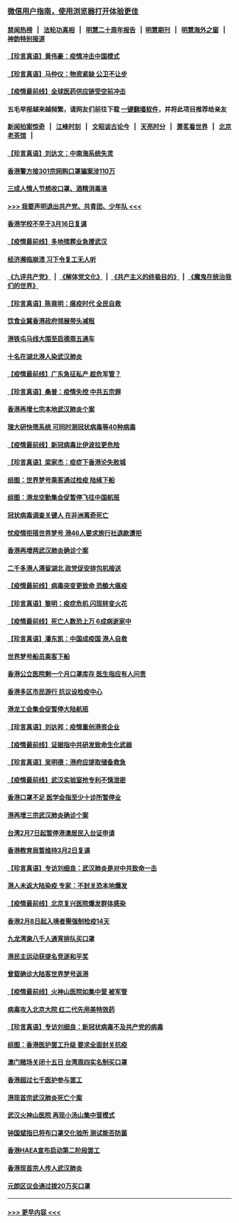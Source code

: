 ### [微信用户指南，使用浏览器打开体验更佳](https://github.com/gfw-breaker/banned-news1/blob/master/indexes/wechat-guide.md?t=0)
#### [禁闻热榜](热点新闻.md?t=0)  &nbsp;&nbsp;|&nbsp;&nbsp; [法轮功真相](https://github.com/gfw-breaker/truth/blob/master/README.md?t=0) &nbsp;&nbsp;|&nbsp;&nbsp; [明慧二十周年报告](https://github.com/gfw-breaker/mh-reports/blob/master/README.md?t=0) &nbsp;&nbsp;|&nbsp;&nbsp;[明慧期刊](https://github.com/gfw-breaker/mh-qikan) &nbsp;&nbsp;|&nbsp;&nbsp; [明慧海外之窗](https://github.com/gfw-breaker/mh-news/blob/master/README.md?t=0) &nbsp;&nbsp;|&nbsp;&nbsp; [神韵特别报道](https://github.com/gfw-breaker/mh-news/blob/master/shenyun.md?t=0)
#### [【珍言真语】黄伟豪：疫情冲击中国模式](../pages/nsc415/n11873482.md?t=02170722) 
#### [【珍言真语】马仲仪：物资紧缺 公卫不让步](../pages/nsc415/n11872315.md?t=02170722) 
#### [【疫情最前线】全球医药供应链受空前冲击](../pages/nsc415/n11869614.md?t=02170722) 
#### 五毛举报越来越频繁，请网友们前往下载 [一键翻墙软件](https://github.com/gfw-breaker/ssr-accounts)，并将此项目推荐给亲友
#### [新闻拍案惊奇](https://github.com/gfw-breaker/banned-news1/blob/master/pages/link4.md) &nbsp;&nbsp;|&nbsp;&nbsp; [江峰时刻](https://github.com/gfw-breaker/banned-news1/blob/master/pages/link4.md) &nbsp;&nbsp;|&nbsp;&nbsp; [文昭谈古论今](https://github.com/gfw-breaker/banned-news1/blob/master/pages/link4.md) &nbsp;&nbsp;|&nbsp;&nbsp; [天亮时分](https://github.com/gfw-breaker/banned-news1/blob/master/pages/link4.md) &nbsp;&nbsp;|&nbsp;&nbsp; [萧茗看世界](https://github.com/gfw-breaker/banned-news1/blob/master/pages/link4.md) &nbsp;&nbsp;|&nbsp;&nbsp; [北京老茶馆](https://github.com/gfw-breaker/banned-news1/blob/master/pages/link4.md) &nbsp;&nbsp;|&nbsp;&nbsp; 
#### [【珍言真语】刘达文：中南海系统失灵](../pages/nsc415/n11869465.md?t=02170722) 
#### [香港警方接301宗网购口罩骗案涉110万](../pages/nsc415/n11867572.md?t=02170722) 
#### [三成人情人节想收口罩、酒精消毒液](../pages/nsc415/n11867523.md?t=02170722) 
#### [>>> 我要声明退出共产党、共青团、少年队 <<<](https://github.com/begood0513/goodnews/blob/master/quit/letter.md) 
#### [香港学校不早于3月16日复课](../pages/nsc415/n11867498.md?t=02170722) 
#### [【疫情最前线】多地殡葬业急援武汉](../pages/nsc415/n11866914.md?t=02170722) 
#### [经济濒临崩溃 习下令复工无人听](../pages/nsc415/n11867269.md?t=02170722) 
#### [《九评共产党》](https://github.com/begood0513/9ping.md/blob/master/README.md) &nbsp;|&nbsp; [《解体党文化》](../../../../jtdwh.md/blob/master/README.md)  &nbsp;|&nbsp; [《共产主义的终极目的》](../../../../gczydzjmd.md/blob/master/README.md) &nbsp;|&nbsp; [《魔鬼在统治我们的世界》](../../../../mgztzwmdsj.md/blob/master/README.md) 
#### [【珍言真语】陈竟明：瘟疫时代 全民自救](../pages/nsc415/n11866765.md?t=02170722) 
#### [饮食业冀香港政府领展带头减租](../pages/nsc415/n11864876.md?t=02170722) 
#### [港铁屯马线大围至启德周五通车](../pages/nsc415/n11864842.md?t=02170722) 
#### [十名在湖北港人染武汉肺炎](../pages/nsc415/n11864807.md?t=02170722) 
#### [【疫情最前线】广东急征私产 趁危军管？](../pages/nsc415/n11864205.md?t=02170722) 
#### [【珍言真语】桑普：疫情失控 中共五宗罪](../pages/nsc415/n11864157.md?t=02170722) 
#### [香港再增七宗本地武汉肺炎个案](../pages/nsc415/n11862405.md?t=02170722) 
#### [理大研快筛系统 可同时测冠状病毒等40种病毒](../pages/nsc415/n11862376.md?t=02170722) 
#### [【疫情最前线】新冠病毒比伊波拉更危险](../pages/nsc415/n11862199.md?t=02170722) 
#### [【珍言真语】梁家杰：疫症下香港沦失败城](../pages/nsc415/n11861588.md?t=02170722) 
#### [组图：世界梦号乘客通过检疫 陆续下船](../pages/nsc415/n11858302.md?t=02170722) 
#### [组图：港龙空勤集会促暂停飞往中国航班](../pages/nsc415/n11858190.md?t=02170722) 
#### [冠状病毒调查关键人 在非洲离奇死亡](../pages/nsc415/n11859798.md?t=02170722) 
#### [忧疫情拒搭世界梦号 港46人要求旅行社退款遭拒](../pages/nsc415/n11859849.md?t=02170722) 
#### [香港再增两武汉肺炎确诊个案](../pages/nsc415/n11859833.md?t=02170722) 
#### [二千多港人滞留湖北 政党促安排包机接送](../pages/nsc415/n11859831.md?t=02170722) 
#### [【疫情最前线】病毒突变更致命 恐酿大瘟疫](../pages/nsc415/n11859604.md?t=02170722) 
#### [【珍言真语】黎明：疫症危机 闪现转变火花](../pages/nsc415/n11859199.md?t=02170722) 
#### [【疫情最前线】死亡人数恐上万 6成病逝家中](../pages/nsc415/n11856687.md?t=02170722) 
#### [【珍言真语】潘东凯：中国成疫国 港人自救](../pages/nsc415/n11856962.md?t=02170722) 
#### [世界梦号船员乘客下船](../pages/nsc415/n11856883.md?t=02170722) 
#### [香港公立医院剩一个月口罩库存 医生指应有人问责](../pages/nsc415/n11856875.md?t=02170722) 
#### [香港多区市民游行 抗议设检疫中心](../pages/nsc415/n11856866.md?t=02170722) 
#### [港龙工会集会促暂停大陆航班](../pages/nsc415/n11856840.md?t=02170722) 
#### [【珍言真语】刘达邦：疫情重创港资企业](../pages/nsc415/n11854274.md?t=02170722) 
#### [【疫情最前线】证据指中共研发致命生化武器](../pages/nsc415/n11853087.md?t=02170722) 
#### [【珍言真语】吴明德：港府应提取储备救急](../pages/nsc415/n11852734.md?t=02170722) 
#### [【疫情最前线】武汉实验室抢专利不慎泄密](../pages/nsc415/n11850310.md?t=02170722) 
#### [香港口罩不足 医学会指至少十诊所暂停业](../pages/nsc415/n11850301.md?t=02170722) 
#### [港再增三宗武汉肺炎确诊个案](../pages/nsc415/n11850328.md?t=02170722) 
#### [台湾2月7日起暂停港澳居民入台证申请](../pages/nsc415/n11850304.md?t=02170722) 
#### [香港教育局暂维持3月2日复课](../pages/nsc415/n11850260.md?t=02170722) 
#### [【珍言真语】专访刘细良：武汉肺炎是对中共致命一击](../pages/nsc415/n11849934.md?t=02170722) 
#### [港人未返大陆染疫 专家：不封关恐本地爆发](../pages/nsc415/n11848021.md?t=02170722) 
#### [【疫情最前线】北京复兴医院爆发群体感染](../pages/nsc415/n11847626.md?t=02170722) 
#### [香港2月8日起入境者需强制检疫14天](../pages/nsc415/n11847658.md?t=02170722) 
#### [九龙湾逾八千人通宵排队买口罩](../pages/nsc415/n11847647.md?t=02170722) 
#### [港民主运动获提名竞逐和平奖](../pages/nsc415/n11847633.md?t=02170722) 
#### [曾载确诊大陆客世界梦号返港](../pages/nsc415/n11847608.md?t=02170722) 
#### [【疫情最前线】火神山医院如集中营 被军管](../pages/nsc415/n11847524.md?t=02170722) 
#### [病毒攻入北京大院 红二代先用美特效药](../pages/nsc415/n11847427.md?t=02170722) 
#### [【珍言真语】专访刘细良：新冠状病毒不及共产党的病毒](../pages/nsc415/n11847164.md?t=02170722) 
#### [组图：香港医护罢工升级 要求全面封关抗疫](../pages/nsc415/n11844107.md?t=02170722) 
#### [澳门赌场关闭十五日 台湾周四实名制买口罩](../pages/nsc415/n11845083.md?t=02170722) 
#### [香港超过七千医护参与罢工](../pages/nsc415/n11845051.md?t=02170722) 
#### [港现首宗武汉肺炎死亡个案](../pages/nsc415/n11844998.md?t=02170722) 
#### [武汉火神山医院 再现小汤山集中营模式](../pages/nsc415/n11844763.md?t=02170722) 
#### [钟国斌指已将布口罩交化验所 测试能否防菌](../pages/nsc415/n11842783.md?t=02170722) 
#### [香港HAEA宣布启动第二阶段罢工](../pages/nsc415/n11842723.md?t=02170722) 
#### [香港现首宗人传人武汉肺炎](../pages/nsc415/n11842766.md?t=02170722) 
#### [元朗区议会通过拨20万买口罩](../pages/nsc415/n11842754.md?t=02170722) 

----
#### [ >>> 更早内容 <<< ](../indexes/nsc415-earlier.md)
